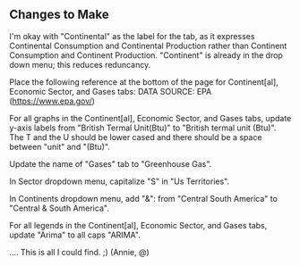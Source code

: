 ## Changes to Make

I'm okay with "Continental" as the label for the tab, as it expresses Continental Consumption and Continental Production rather than Continent Consumption and Continent Production.  "Continent" is already in the drop down menu; this reduces reduncancy.

Place the following reference at the bottom of the page for Continent[al], Economic Sector, and Gases tabs:
DATA SOURCE: EPA (https://www.epa.gov/)

For all graphs in the Continent[al], Economic Sector, and Gases tabs, update y-axis labels from "British Termal Unit(Btu)" to "British termal unit (Btu)".  The T and the U should be lower cased and there should be a space between "unit" and "(Btu)".

Update the name of "Gases" tab to "Greenhouse Gas".

In Sector dropdown menu, capitalize "S" in "Us Territories".

In Continents dropdown menu, add "&": from "Central South America" to "Central & South America".

For all legends in the Continent[al], Economic Sector, and Gases tabs, update "Arima" to all caps "ARIMA".

.... This is all I could find. ;) (Annie, @) 
